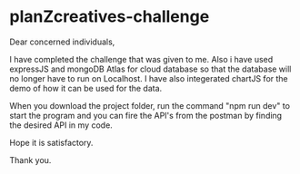 # planZcreatives-challenge

Dear concerned individuals,

I have completed the challenge that was given to me. Also i have used expressJS and mongoDB Atlas for cloud database so that the database
will no longer have to run on Localhost. I have also integerated chartJS for the demo of how it can be used for the data.

When you download the project folder, run the command "npm run dev" to start the program and you can fire the API's from the postman
by finding the desired API in my code.

Hope it is satisfactory.

Thank you.
